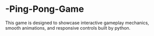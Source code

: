 # -Ping-Pong-Game
This game is designed to showcase interactive gameplay mechanics, smooth animations, and responsive controls built by python.
